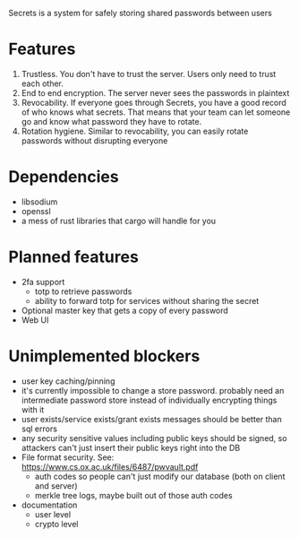 Secrets is a system for safely storing shared passwords between users

# Features

1. Trustless. You don't have to trust the server. Users only need to trust each other.
2. End to end encryption. The server never sees the passwords in plaintext
3. Revocability. If everyone goes through Secrets, you have a good record of who knows what secrets. That means that your team can let someone go and know what password they have to rotate.
4. Rotation hygiene. Similar to revocability, you can easily rotate passwords without disrupting everyone

# Dependencies

* libsodium
* openssl
* a mess of rust libraries that cargo will handle for you

# Planned features

* 2fa support
  - totp to retrieve passwords
  - ability to forward totp for services without sharing the secret
* Optional master key that gets a copy of every password
* Web UI

# Unimplemented blockers

* user key caching/pinning
* it's currently impossible to change a store password. probably need an intermediate password store instead of individually encrypting things with it
* user exists/service exists/grant exists messages should be better than sql errors
* any security sensitive values including public keys should be signed, so attackers can't just insert their public keys right into the DB
* File format security. See: https://www.cs.ox.ac.uk/files/6487/pwvault.pdf
  - auth codes so people can't just modify our database (both on client and server)
  - merkle tree logs, maybe built out of those auth codes
* documentation
  - user level
  - crypto level
